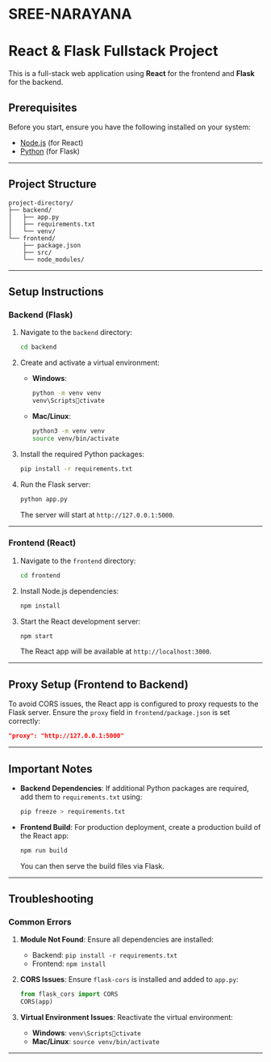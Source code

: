 # SREE-NARAYANA


# React & Flask Fullstack Project

This is a full-stack web application using **React** for the frontend and **Flask** for the backend.

## Prerequisites

Before you start, ensure you have the following installed on your system:

- [Node.js](https://nodejs.org/) (for React)
- [Python](https://www.python.org/downloads/) (for Flask)

---

## Project Structure

```
project-directory/
├── backend/
│   ├── app.py
│   ├── requirements.txt
│   └── venv/
└── frontend/
    ├── package.json
    ├── src/
    └── node_modules/
```

---

## Setup Instructions

### Backend (Flask)

1. Navigate to the `backend` directory:
   ```bash
   cd backend
   ```

2. Create and activate a virtual environment:
   - **Windows**:
     ```bash
     python -m venv venv
     venv\Scriptsctivate
     ```
   - **Mac/Linux**:
     ```bash
     python3 -m venv venv
     source venv/bin/activate
     ```

3. Install the required Python packages:
   ```bash
   pip install -r requirements.txt
   ```

4. Run the Flask server:
   ```bash
   python app.py
   ```
   The server will start at `http://127.0.0.1:5000`.

---

### Frontend (React)

1. Navigate to the `frontend` directory:
   ```bash
   cd frontend
   ```

2. Install Node.js dependencies:
   ```bash
   npm install
   ```

3. Start the React development server:
   ```bash
   npm start
   ```
   The React app will be available at `http://localhost:3000`.

---

## Proxy Setup (Frontend to Backend)

To avoid CORS issues, the React app is configured to proxy requests to the Flask server. Ensure the `proxy` field in `frontend/package.json` is set correctly:
```json
"proxy": "http://127.0.0.1:5000"
```

---

## Important Notes

- **Backend Dependencies**: If additional Python packages are required, add them to `requirements.txt` using:
  ```bash
  pip freeze > requirements.txt
  ```

- **Frontend Build**: For production deployment, create a production build of the React app:
  ```bash
  npm run build
  ```
  You can then serve the build files via Flask.

---

## Troubleshooting

### Common Errors

1. **Module Not Found**:
   Ensure all dependencies are installed:
   - Backend: `pip install -r requirements.txt`
   - Frontend: `npm install`

2. **CORS Issues**:
   Ensure `flask-cors` is installed and added to `app.py`:
   ```python
   from flask_cors import CORS
   CORS(app)
   ```

3. **Virtual Environment Issues**:
   Reactivate the virtual environment:
   - **Windows**: `venv\Scriptsctivate`
   - **Mac/Linux**: `source venv/bin/activate`



---
